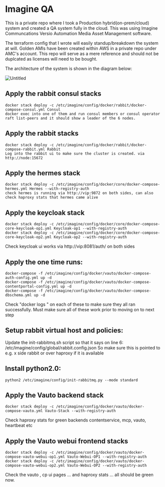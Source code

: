 # Imagine QA

This is a private repo where I took a Production hybrid(on-prem/cloud) system and created a QA system fully in the cloud. This was using Imagine Communcations Versio Automation Media Asset Management software. 

The terraform config that I wrote will easily standup/breakdown the system at will. Golden AMIs have been created within AWS in a private repo under AMC's account. This repo will serve as a mere reference and should not be duplcated as licenses will need to be bought. 

The architecture of the system is shown in the diagram below:

![Untitled](https://user-images.githubusercontent.com/31706314/227219936-6279fa4f-1c6f-45aa-99c1-5ffe485147c4.png)


## Apply the rabbit consul stacks
```
docker stack deploy -c /etc/imagine/config/docker/rabbit/docker-compose-consul.yml Consul
docker exec into one of them and run consul members or consul operator raft list-peers and it should show a leader of the 6 nodes.
```

## Apply the rabbit stacks
```
docker stack deploy -c /etc/imagine/config/docker/rabbit/docker-compose-rabbit.yml Rabbit
Log into the rabbit ui to make sure the cluster is created. via http://node:15672
```

## Apply the hermes stack
```
docker stack deploy -c /etc/imagine/config/docker/core/docker-compose-hermes.yml Hermes --with-registry-auth
check hermes is running via http://vip:9872 on both sides, can also check haproxy stats that hermes came alive
```

## Apply the keycloak stack
```
docker stack deploy -c /etc/imagine/config/docker/core/docker-compose-core-keycloak-op1.yml Keycloak-op1 --with-registry-auth
docker stack deploy -c /etc/imagine/config/docker/core/docker-compose-core-keycloak-op2.yml Keycloak-op2 --with-registry-auth
```
Check keycloak ui works via http://vip:8081/auth/ on both sides

## Apply the one time runs:
```
docker-compose -f /etc/imagine/config/docker/vauto/docker-compose-auth-config.yml up -d
docker-compose -f /etc/imagine/config/docker/vauto/docker-compose-contentportal-config.yml up -d
docker-compose -f /etc/imagine/config/docker/vauto/docker-compose-dbschema.yml up -d
```
Check "docker logs <containerid>" on each of these to make sure they all ran successfully.
Must make sure all of these work prior to moving on to next step

## Setup rabbit virtual host and policies:
Update the init-rabbitmq.sh script so that it says on line 6: /etc/imagine/config/global/rabbit.config.json 
So make sure this is pointed to e.g. x side rabbit or over haproxy if it is available

## Install python2.0:
```
python2 /etc/imagine/config/init-rabbitmq.py --mode standard
```
## Apply the Vauto backend stack
```
docker stack deploy -c /etc/imagine/config/docker/vauto/docker-compose-vauto.yml Vauto-Stack --with-registry-auth
```
Check haproxy stats for green backends contentservice, mcp, vauto, heartbeat etc

## Apply the Vauto webui frontend stacks
```
docker stack deploy -c /etc/imagine/config/docker/vauto/docker-compose-vauto-webui-op1.yml Vauto-Webui-OP1 --with-registry-auth
docker stack deploy -c /etc/imagine/config/docker/vauto/docker-compose-vauto-webui-op2.yml Vauto-Webui-OP2 --with-registry-auth
```
Check the vauto , cp ui pages ... and haproxy stats ... all should be green now.

